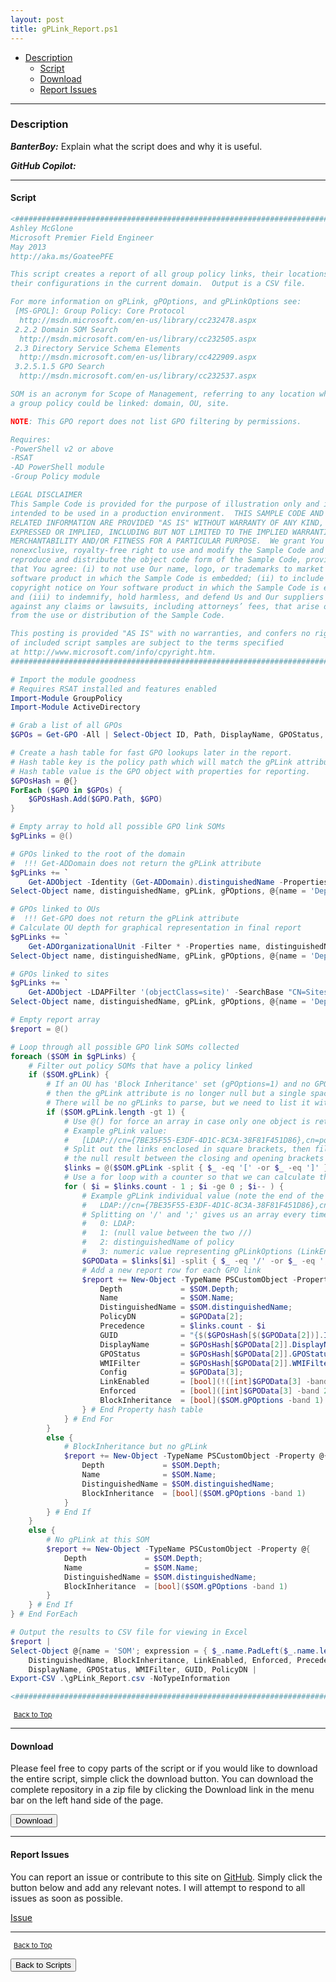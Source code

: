 ```yaml
---
layout: post
title: gPLink_Report.ps1
---
```


- [Description](#description)
  - [Script](#script)
  - [Download](#download)
  - [Report Issues](#report-issues)

---

### Description

**_BanterBoy:_** Explain what the script does and why it is useful.

**_GitHub Copilot:_**

---

#### Script

```powershell
<##############################################################################
Ashley McGlone
Microsoft Premier Field Engineer
May 2013
http://aka.ms/GoateePFE

This script creates a report of all group policy links, their locations, and
their configurations in the current domain.  Output is a CSV file.

For more information on gPLink, gPOptions, and gPLinkOptions see:
 [MS-GPOL]: Group Policy: Core Protocol
  http://msdn.microsoft.com/en-us/library/cc232478.aspx
 2.2.2 Domain SOM Search
  http://msdn.microsoft.com/en-us/library/cc232505.aspx
 2.3 Directory Service Schema Elements
  http://msdn.microsoft.com/en-us/library/cc422909.aspx
 3.2.5.1.5 GPO Search
  http://msdn.microsoft.com/en-us/library/cc232537.aspx

SOM is an acronym for Scope of Management, referring to any location where
a group policy could be linked: domain, OU, site.

NOTE: This GPO report does not list GPO filtering by permissions.

Requires:
-PowerShell v2 or above
-RSAT
-AD PowerShell module
-Group Policy module

LEGAL DISCLAIMER
This Sample Code is provided for the purpose of illustration only and is not
intended to be used in a production environment.  THIS SAMPLE CODE AND ANY
RELATED INFORMATION ARE PROVIDED "AS IS" WITHOUT WARRANTY OF ANY KIND, EITHER
EXPRESSED OR IMPLIED, INCLUDING BUT NOT LIMITED TO THE IMPLIED WARRANTIES OF
MERCHANTABILITY AND/OR FITNESS FOR A PARTICULAR PURPOSE.  We grant You a
nonexclusive, royalty-free right to use and modify the Sample Code and to
reproduce and distribute the object code form of the Sample Code, provided
that You agree: (i) to not use Our name, logo, or trademarks to market Your
software product in which the Sample Code is embedded; (ii) to include a valid
copyright notice on Your software product in which the Sample Code is embedded;
and (iii) to indemnify, hold harmless, and defend Us and Our suppliers from and
against any claims or lawsuits, including attorneys’ fees, that arise or result
from the use or distribution of the Sample Code.

This posting is provided "AS IS" with no warranties, and confers no rights. Use
of included script samples are subject to the terms specified
at http://www.microsoft.com/info/cpyright.htm.
##############################################################################>

# Import the module goodness
# Requires RSAT installed and features enabled
Import-Module GroupPolicy
Import-Module ActiveDirectory

# Grab a list of all GPOs
$GPOs = Get-GPO -All | Select-Object ID, Path, DisplayName, GPOStatus, WMIFilter

# Create a hash table for fast GPO lookups later in the report.
# Hash table key is the policy path which will match the gPLink attribute later.
# Hash table value is the GPO object with properties for reporting.
$GPOsHash = @{}
ForEach ($GPO in $GPOs) {
    $GPOsHash.Add($GPO.Path, $GPO)
}

# Empty array to hold all possible GPO link SOMs
$gPLinks = @()

# GPOs linked to the root of the domain
#  !!! Get-ADDomain does not return the gPLink attribute
$gPLinks += `
    Get-ADObject -Identity (Get-ADDomain).distinguishedName -Properties name, distinguishedName, gPLink, gPOptions |
Select-Object name, distinguishedName, gPLink, gPOptions, @{name = 'Depth'; expression = { 0 } }

# GPOs linked to OUs
#  !!! Get-GPO does not return the gPLink attribute
# Calculate OU depth for graphical representation in final report
$gPLinks += `
    Get-ADOrganizationalUnit -Filter * -Properties name, distinguishedName, gPLink, gPOptions |
Select-Object name, distinguishedName, gPLink, gPOptions, @{name = 'Depth'; expression = { ($_.distinguishedName -split 'OU=').count - 1 } }

# GPOs linked to sites
$gPLinks += `
    Get-ADObject -LDAPFilter '(objectClass=site)' -SearchBase "CN=Sites,$((Get-ADRootDSE).configurationNamingContext)" -SearchScope OneLevel -Properties name, distinguishedName, gPLink, gPOptions |
Select-Object name, distinguishedName, gPLink, gPOptions, @{name = 'Depth'; expression = { 0 } }

# Empty report array
$report = @()

# Loop through all possible GPO link SOMs collected
foreach ($SOM in $gPLinks) {
    # Filter out policy SOMs that have a policy linked
    if ($SOM.gPLink) {
        # If an OU has 'Block Inheritance' set (gPOptions=1) and no GPOs linked,
        # then the gPLink attribute is no longer null but a single space.
        # There will be no gPLinks to parse, but we need to list it with BlockInheritance.
        if ($SOM.gPLink.length -gt 1) {
            # Use @() for force an array in case only one object is returned (limitation in PS v2)
            # Example gPLink value:
            #   [LDAP://cn={7BE35F55-E3DF-4D1C-8C3A-38F81F451D86},cn=policies,cn=system,DC=wingtiptoys,DC=local;2][LDAP://cn={046584E4-F1CD-457E-8366-F48B7492FBA2},cn=policies,cn=system,DC=wingtiptoys,DC=local;0][LDAP://cn={12845926-AE1B-49C4-A33A-756FF72DCC6B},cn=policies,cn=system,DC=wingtiptoys,DC=local;1]
            # Split out the links enclosed in square brackets, then filter out
            # the null result between the closing and opening brackets ][
            $links = @($SOM.gPLink -split { $_ -eq '[' -or $_ -eq ']' } | Where-Object { $_ })
            # Use a for loop with a counter so that we can calculate the precedence value
            for ( $i = $links.count - 1 ; $i -ge 0 ; $i-- ) {
                # Example gPLink individual value (note the end of the string):
                #   LDAP://cn={7BE35F55-E3DF-4D1C-8C3A-38F81F451D86},cn=policies,cn=system,DC=wingtiptoys,DC=local;2
                # Splitting on '/' and ';' gives us an array every time like this:
                #   0: LDAP:
                #   1: (null value between the two //)
                #   2: distinguishedName of policy
                #   3: numeric value representing gPLinkOptions (LinkEnabled and Enforced)
                $GPOData = $links[$i] -split { $_ -eq '/' -or $_ -eq ';' }
                # Add a new report row for each GPO link
                $report += New-Object -TypeName PSCustomObject -Property @{
                    Depth             = $SOM.Depth;
                    Name              = $SOM.Name;
                    DistinguishedName = $SOM.distinguishedName;
                    PolicyDN          = $GPOData[2];
                    Precedence        = $links.count - $i
                    GUID              = "{$($GPOsHash[$($GPOData[2])].ID)}";
                    DisplayName       = $GPOsHash[$GPOData[2]].DisplayName;
                    GPOStatus         = $GPOsHash[$GPOData[2]].GPOStatus;
                    WMIFilter         = $GPOsHash[$GPOData[2]].WMIFilter.Name;
                    Config            = $GPOData[3];
                    LinkEnabled       = [bool](!([int]$GPOData[3] -band 1));
                    Enforced          = [bool]([int]$GPOData[3] -band 2);
                    BlockInheritance  = [bool]($SOM.gPOptions -band 1)
                } # End Property hash table
            } # End For
        }
        else {
            # BlockInheritance but no gPLink
            $report += New-Object -TypeName PSCustomObject -Property @{
                Depth             = $SOM.Depth;
                Name              = $SOM.Name;
                DistinguishedName = $SOM.distinguishedName;
                BlockInheritance  = [bool]($SOM.gPOptions -band 1)
            }
        } # End If
    }
    else {
        # No gPLink at this SOM
        $report += New-Object -TypeName PSCustomObject -Property @{
            Depth             = $SOM.Depth;
            Name              = $SOM.Name;
            DistinguishedName = $SOM.distinguishedName;
            BlockInheritance  = [bool]($SOM.gPOptions -band 1)
        }
    } # End If
} # End ForEach

# Output the results to CSV file for viewing in Excel
$report |
Select-Object @{name = 'SOM'; expression = { $_.name.PadLeft($_.name.length + ($_.depth * 5), '_') } }, `
    DistinguishedName, BlockInheritance, LinkEnabled, Enforced, Precedence, `
    DisplayName, GPOStatus, WMIFilter, GUID, PolicyDN |
Export-CSV .\gPLink_Report.csv -NoTypeInformation

<#########################################################################sdg#>
```

<span style="font-size:11px;"><a href="#"><i class="fas fa-caret-up" aria-hidden="true" style="color: white; margin-right:5px;"></i>Back to Top</a></span>

---

#### Download

Please feel free to copy parts of the script or if you would like to download the entire script, simple click the download button. You can download the complete repository in a zip file by clicking the Download link in the menu bar on the left hand side of the page.

<button class="btn" type="submit" onclick="window.open('/PowerShell/scripts/activeDirectory/gPLink_Report.ps1')">
    <i class="fa fa-cloud-download-alt">
    </i>
        Download
</button>

---

#### Report Issues

You can report an issue or contribute to this site on <a href="https://github.com/BanterBoy/scripts-blog/issues">GitHub</a>. Simply click the button below and add any relevant notes. I will attempt to respond to all issues as soon as possible.

<!-- Place this tag where you want the button to render. -->

<a class="github-button" href="https://github.com/BanterBoy/scripts-blog/issues/new?title=gPLink_Report.ps1&body=There is a problem with this function. Please find details below." data-show-count="true" aria-label="Issue BanterBoy/scripts-blog on GitHub">Issue</a>

---

<span style="font-size:11px;"><a href="#"><i class="fas fa-caret-up" aria-hidden="true" style="color: white; margin-right:5px;"></i>Back to Top</a></span>

<a href="/menu/_pages/scripts.html">
    <button class="btn">
        <i class='fas fa-reply'>
        </i>
            Back to Scripts
    </button>
</a>

[1]: http://ecotrust-canada.github.io/markdown-toc
[2]: https://github.com/googlearchive/code-prettify
